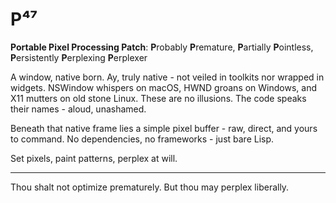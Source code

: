# P⁴⁷

**Portable Pixel Processing Patch**: **P**robably **P**remature, **P**artially **P**ointless, **P**ersistently **P**erplexing **P**erplexer

A window, native born. Ay, truly native - not veiled in toolkits nor wrapped in widgets. NSWindow whispers on macOS, HWND groans on Windows, and X11 mutters on old stone Linux. These are no illusions. The code speaks their names - aloud, unashamed.

Beneath that native frame lies a simple pixel buffer - raw, direct, and yours to command. No dependencies, no frameworks - just bare Lisp. 

Set pixels, paint patterns, perplex at will.

---

Thou shalt not optimize prematurely. But thou may perplex liberally.
